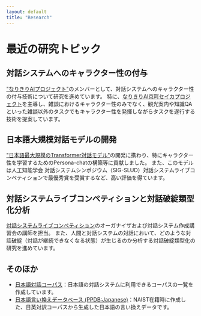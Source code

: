 ```yaml
---
layout: default
title: "Research"
---
```


# 最近の研究トピック
## 対話システムへのキャラクター性の付与
["なりきりAIプロジェクト"](https://narikiri-qa.jp/)のメンバーとして、対話システムへのキャラクター性の付与技術について研究を進めています。
特に、[なりきりAI京町セイカプロジェクト](https://www.rd.ntt/cs/event/openhouse/2020/exhibition13/index.html)を主導し、雑談におけるキャラクター性のみでなく、観光案内や知識QAといった雑談以外のタスクでもキャラクター性を発揮しながらタスクを遂行する技術を提案しています。

## 日本語大規模対話モデルの開発
["日本語最大規模のTransformer対話モデル"](https://group.ntt/jp/topics/2021/09/30/transformer.html)の開発に携わり、特にキャラクター性を学習するためのPersona-chatの構築等に貢献しました。
また、このモデルは人工知能学会 対話システムシンポジウム（SIG-SLUD）対話システムライブコンペティションで最優秀賞を受賞するなど、高い評価を得ています。

## 対話システムライブコンペティションと対話破綻類型化分析
[対話システムライブコンペティション](https://dialog-system-live-competition.github.io/dslc3/lecture.html)のオーガナイザおよび対話システム作成講習会の講師を担当。
また、人間と対話システムの対話において、どのような対話破綻（対話が継続できなくなる状態）が生じるのか分析する対話破綻類型化の研究を進めています。

## そのほか
- [日本語対話コーパス](/dialogue_corpus.html)：日本語の対話システムに利用できるコーパスの一覧を作成しています。
- [日本語言い換えデータベース (PPDB:Japanese)](https://ahcweb01.naist.jp/old/resource/jppdb/)：NAIST在籍時に作成した、日英対訳コーパスから生成した日本語の言い換えデータです。